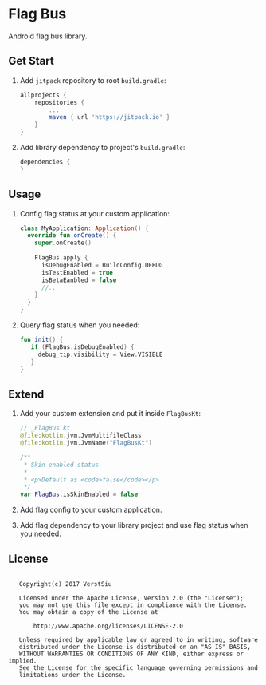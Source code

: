 
# Flag Bus

Android flag bus library.

## Get Start

1. Add `jitpack` repository to root `build.gradle`:

    ```gradle
    allprojects {
        repositories {
            ...
            maven { url 'https://jitpack.io' }
        }
    }
    ```

2. Add library dependency to project's `build.gradle`:

    ```gradle
    dependencies {
    }
    ```

## Usage

1. Config flag status at your custom application:

    ```kotlin
    class MyApplication: Application() {
      override fun onCreate() {
        super.onCreate()
        
        FlagBus.apply {
          isDebugEnabled = BuildConfig.DEBUG
          isTestEnabled = true
          isBetaEanbled = false
          //..
        }
      }
    }
    ```

2. Query flag status when you needed:

    ```kotlin
    fun init() {
       if (FlagBus.isDebugEnabled) {
         debug_tip.visibility = View.VISIBLE
       }
    }
    ```

## Extend

1. Add your custom extension and put it inside `FlagBusKt`:

    ```kotlin
    // _FlagBus.kt
    @file:kotlin.jvm.JvmMultifileClass
    @file:kotlin.jvm.JvmName("FlagBusKt")
 
    /**
     * Skin enabled status.
     *
     * <p>Default as <code>false</code></p>
     */
    var FlagBus.isSkinEnabled = false
    ```

2. Add flag config to your custom application.

3. Add flag dependency to your library project and use flag status when you needed.

## License

```

   Copyright(c) 2017 VerstSiu

   Licensed under the Apache License, Version 2.0 (the "License");
   you may not use this file except in compliance with the License.
   You may obtain a copy of the License at

       http://www.apache.org/licenses/LICENSE-2.0

   Unless required by applicable law or agreed to in writing, software
   distributed under the License is distributed on an "AS IS" BASIS,
   WITHOUT WARRANTIES OR CONDITIONS OF ANY KIND, either express or implied.
   See the License for the specific language governing permissions and
   limitations under the License.

```